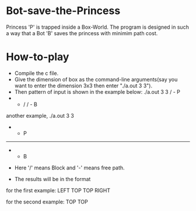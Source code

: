 # Bot-save-the-Princess

Princess 'P' is trapped inside a Box-World. The program is designed in such a way that a Bot 'B' saves the princess with minimim path cost.

# How-to-play

- Compile the c file.
- Give the dimension of box as the command-line arguments(say you want to enter the dimension 3x3 then enter "./a.out 3 3").
- Then pattern of input is shown in the example below:
./a.out 3 3
/ - P
- - /
/ - B

another example,
./a.out 3 3
- - P
- - -
- - B

- Here '/' means Block and '-' means free path.
- The results will be in the format 

for the first example:
LEFT TOP TOP RIGHT

for the second example:
TOP TOP
